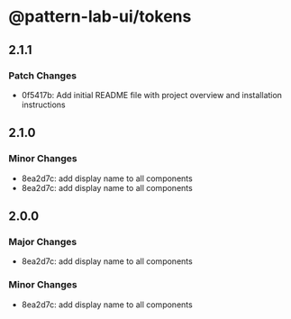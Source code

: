 # @pattern-lab-ui/tokens

## 2.1.1

### Patch Changes

- 0f5417b: Add initial README file with project overview and installation instructions

## 2.1.0

### Minor Changes

- 8ea2d7c: add display name to all components
- 8ea2d7c: add display name to all components

## 2.0.0

### Major Changes

- 8ea2d7c: add display name to all components

### Minor Changes

- 8ea2d7c: add display name to all components
